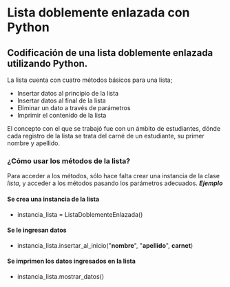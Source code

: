 # Lista doblemente enlazada con Python

## Codificación de una lista doblemente enlazada utilizando Python.

La lista cuenta con cuatro métodos básicos para una lista;

- Insertar datos al principio de la lista
- Insertar datos al final de la lista
- Eliminar un dato a través de parámetros
- Imprimir el contenido de la lista

El concepto con el que se trabajó fue con un ámbito de estudiantes, dónde cada registro de la lista se trata del carné de un estudiante, su primer nombre y apellido.

### ¿Cómo usar los métodos de la lista?

Para acceder a los métodos, sólo hace falta crear una instancia de la clase _lista_, y acceder a los métodos pasando los parámetros adecuados.
**_Ejemplo_**

#### Se crea una instancia de la lista

- instancia_lista = ListaDoblementeEnlazada()

#### Se le ingresan datos

- instancia_lista.insertar_al_inicio("**nombre**", "**apellido**", **carnet**)

#### Se imprimen los datos ingresados en la lista

- instancia_lista.mostrar_datos()
